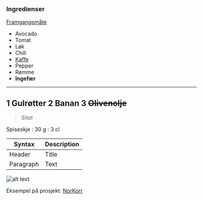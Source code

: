 ### Ingredienser
[Framgangsmåte](framgangsmaate.txt) 
* Avocado
* Tomat 
* Løk 
* Chili
* [Kaffe](https://lokalhistoriewiki.no/wiki/Kaffe)
* Pepper
* Rømme
* **Ingefær**
---
1 Gulrøtter
2 Banan
3 ~~Olivenolje~~
---
> *Sitat*

Spiseskje
: 30 g
: 3 cl

| Syntax | Description |
| ----------- | ----------- |
| Header | Title |
| Paragraph | Text |

![alt text](image.jpg)

Eksempel på prosjekt: [NorKorr](https://github.com/arockenberger/NorKorr)

